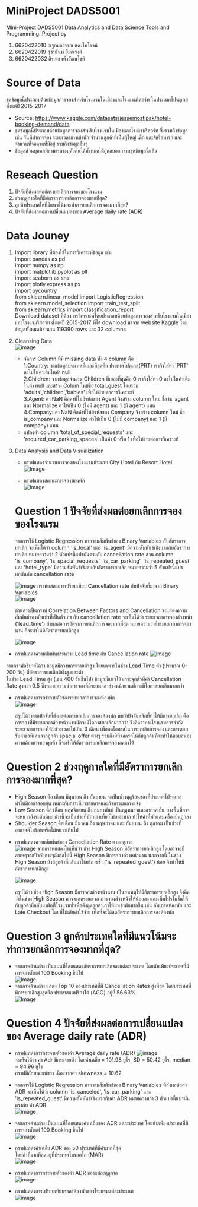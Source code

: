 # MiniProject DADS5001
Mini-Project DADS5001 Data Analytics and Data Science Tools and Programming.
Project by 
1. 6620422010 ณฐกมลวรรณ แดงไพโรจน์
2. 6620422019 สุชานันท์ ยิ้มณรงค์
3. 6620422032 ถิรเดช เต็งวัฒนโชติ

# Source of Data
ชุดข้อมูลนี้ประกอบด้วยข้อมูลการจองสำหรับโรงแรมในเมืองและโรงแรมรีสอร์ท ในประเทศโปรตุเกส ตั้งแต่ปี 2015-2017

* Source: https://www.kaggle.com/datasets/jessemostipak/hotel-booking-demand/data 
* ชุดข้อมูลนี้ประกอบด้วยข้อมูลการจองสำหรับโรงแรมในเมืองและโรงแรมรีสอร์ท ซึ่งรวมถึงข้อมูลเช่น วันที่ทำการจอง ระยะเวลาการเข้าพัก จำนวนลูกค้าที่เป็นผู้ใหญ่ เด็ก และ/หรือทารก และจำนวนที่จอดรถที่มีอยู่ รวมถึงข้อมูลอื่นๆ
* ข้อมูลส่วนบุคคลที่สามารถระบุตัวตนได้ทั้งหมดได้ถูกลบออกจากชุดข้อมูลนี้แล้ว

# Reseach Question
1. ปัจจัยที่ส่งผลต่ออัตรายกเลิกการจองของโรงแรม
2. ช่วงฤดูกาลใดที่มีอัตราการยกเลิกการจองมากที่สุด?
3. ลูกค้าประเทศใดที่มีแนวโน้มจะทำการยกเลิกการจองมากที่สุด?
4. ปัจจัยที่ส่งผลต่อการเปลี่ยนแปลงของ Average daily rate (ADR)


# Data Jouney
1. Import library ที่ต้องใช้ในการวิเคราะห์ข้อมูล เช่น  
   import pandas as pd  
import numpy as np  
import matplotlib.pyplot as plt  
import seaborn as sns  
import plotly.express as px  
import pycountry  
from sklearn.linear_model import LogisticRegression  
from sklearn.model_selection import train_test_split  
from sklearn.metrics import classification_report  
Download dataset ที่ต้องการวิเคราะห์โดยประกอบด้วยข้อมูลการจองสำหรับโรงแรมในเมืองและโรงแรมรีสอร์ท ตั้งแต่ปี 2015-2017 ที่ได้ download มาจาก website Kaggle โดยข้อมูลทั้งหมดมีจำนวน 119390 rows และ 32 columns
  
2. Cleansing Data  
    ![image](https://imgur.com/Egy68Xb.jpg)  
   * จัดการ Column ที่มี missing data ทั้ง 4 column คือ  
   1.Country: จากข้อมูลประเทศที่เยอะที่สุดคือ ประเทศโปตุเกส(PRT) เราจึงใส่ค่า 'PRT' ลงไปในค่าเติมในค่า null   
   2.Children: จากข้อมูลจำนวน Children ที่เยอะที่สุดคือ 0 เราจึงใส่ค่า 0 ลงไปในค่าเติมในค่า null และสร้าง Colum ใหม่ชื่อ total_guest โดยรวม 'adults','children','babies' เพื่อให้ง่ายต่อการวิเคราะห์  
   3.Agent: ค่า NaN คือค่าที่ไม่มีรหัสของ Agent จึงสร้าง column ใหม่ ชื่อ is_agent และ Normalize ค่าให้้เป็น 0 (ไม่มี agent) และ 1 (มี agent) แทน  
   4.Company: ค่า NaN คือค่าที่ไม่มีรหัสของ Company จึงสร้าง column ใหม่ ชื่อ is_company และ Normalize ค่าให้้เป็น 0 (ไม่มี company) และ 1 (มี company) แทน  
    * แปลงค่า column 'total_of_special_requests' และ 'required_car_parking_spaces' เป็นค่า 0 หรือ 1 เพื่อให้ง่ายต่อการวิเคราะห์  
   
3. Data Analysis and Data Visualization  
   * กราฟแสดงจำนวนการจองของโรงแรมประเภท City Hotel กับ Resort Hotel  
   ![Image](https://imgur.com/lY4UTji.jpg)

   * กราฟแสดงสถานะการจองห้องพัก  
   ![Image](https://imgur.com/Imy69QP.jpg)  

 
   # Question 1 ปัจจัยที่ส่งผลต่อยกเลิกการจองของโรงแรม  
     จากการใช้ Logistic Regression หาความสัมพันธ์ของ Binary Variables กับอัตราการยกเลิก จะเห็นได้ว่า column 'is_local' และ 'is_agent' มีความสัมพันธ์เชิงบวกกับอัตราการยกเลิก หมายความว่า 2 ตัวแปรนี้แปรผันตรงกับ cancellation rate ส่วน column 'is_company', 'is_spacial_requests', 'is_car_parking', 'is_repeated_guest' และ 'hotel_type' มีความสัมพันธ์เชิงลบกับอัตราการยกเลิก หมายความว่า 5 ตัวแปรนี้แปรผกผันกับ cancellation rate
     
   ![image](https://imgur.com/kNDRU8Z.jpg)
กราฟแสดงการเปรียบเทียบ Cancellation rate กับปัจจัยที่มาจาก Binary Variables  
  ![image](https://imgur.com/hEMwiFO.jpg)

   ด้านล่างเป็นกราฟ Correlation Between Factors and Cancellation จะแสดงความสัมพันธ์ของตัวแปรที่เป็นตัวเลข กับ cancellation rate จะเห็นได้ว่า ระยะเวลาการจองล่วงหน้า ('lead_time') ส่งผลต่อการอัตราการยกเลิกการจองมากที่สุด หมายความว่ายิ่งระยะเวลาการจองนาน ก็จะทำให้มีอัตราการยกเลิกสูง
     
   ![image](https://imgur.com/S1jrOrQ.jpg)

  * กราฟแสดงความสัมพันธ์ระหว่าง Lead time กับ Cancellation rate
  ![image](https://imgur.com/TpANsQT.jpg)

  จากกราฟอธิบายได้ว่า ข้อมูลมีความกระจายตัวสูง โดยเฉพาะในช่วง Lead Time ต่ำ (ประมาณ 0-200 วัน) ที่อัตราการยกเลิกมีทั้งสูงและต่ำ  
ในช่วง Lead Time สูง (เช่น 400 วันขึ้นไป) ข้อมูลมีแนวโน้มกระจุกตัวที่ค่า Cancellation Rate สูงกว่า 0.5 ซึ่งหมายความว่าการจองที่มีระยะเวลาล่วงหน้านานมักจะมีโอกาสยกเลิกมากกว่า  
* กราฟแสดงการกระจายตัวของระยะเวลาการจองห้องพัก  
  ![image](https://imgur.com/gyPMqL2.jpg)

  สรุปได้ว่าจากปัจจัยที่ส่งผลต่อการยกเลิกการจองห้องพัก พบว่าปัจจัยหลักที่ทำให้มีการยกเลิก คือ การจองที่มีระยะเวลาล่วงหน้านานมักจะมีโอกาสยกเลิกมากกว่า จึงคิดว่าทางโรงแรมควรจำกัดระยะเวลาการจองให้มีช่วงเวลาไม่เกิน 3 เดือน เพื่อลดโอกาสในการยกเลิกการจอง และการตอบรับคำขอพิเศษจากลูกค้า spacial offer ต่างๆ รวมถึงมีที่จอดรถให้กับลูกค้า ก็จะทำให้ตอบสนองความต้องการของลูกค้า ก็จะทำให้อัตราการยกเลิกการจองลดลงได้ 


# Question 2 ช่วงฤดูกาลใดที่มีอัตราการยกเลิกการจองมากที่สุด?
- High Season คือ เดือน มิถุนายน ถึง กันยายน จะเป็นช่วงฤดูร้อนของที่ประเทศโปรตุเกส ทำให้มีอากาสอบอุ่น เหมาะกับการเที่ยวชายหาดและกิจกรรมกลางแจ้ง
- Low Season คิอ เดือน พฤศจิกายน ถึง กุมภาพันธ์ เป็นฤดูหนาวและอากาศเย็น บางพื้นที่อาจจะหนาวถึงระดับหิมะ ช่วงนี้จะเป็นช่วงที่นักท่องเที่ยวไม่เยอะมาก ทำให้ค่าที่พักและเครื่องบินถูกลง
- Shoulder Season คือเดือน มีนาคม ถึง พฤษภาคม และ กันยายน ถึง ตุลาคม เป็นช่วงที่อากาศดีไม่ร้อนหรือไม่หนาวเกินไป
* กราฟแสดงความสัมพันธ์ของ Cancellation Rate ตามฤดูกาล  
  ![image](https://imgur.com/8oglazQ.jpg)
  จากกราฟแสดงให้เห็นว่า ช่วง High Season มีอัตราการยกเลิกสูง โดยอาจจะมีสาเหตุจากปัจจัยต่างๆดังต่อไปนี้
  High Season มีการจองล่วงหน้านาน นอกจากนี้ ในช่วง High Season ยังมีลูกค้าที่กลับมาใช้บริการซ้ำ ('is_repeated_guest') น้อย จึงทำให้มีอัตราการยกเลิกสูง
  
  ![image](https://imgur.com/GDV8Vpk.jpg)

    สรุปได้ว่า ช่วง High Season มีการจองล่วงหน้านาน เป็นสาเหตุให้มีอัตราการยกเลิกสูง จึงคิดว่าในช่วง High Season ควรจะลดระยะเวลาการจองล่วงหน้าให้น้อยลง และเพิ่มโปรโมชั่นให้กับลูกค้าที่กลับมาพักที่โรงแรมซ้ำเพื่อดึงดูดลูกค้าเก่าให้มาเข้าพักมากขึ้น เช่น อัพเกรดห้องพัก และ Late Checkout โดยที่ไม่เสียค่าใช้จ่าย เพื่อที่จะได้ลดอัตราการยกเลิกการจองห้องพัก 
    
# Question 3 ลูกค้าประเทศใดที่มีแนวโน้มจะทำการยกเลิกการจองมากที่สุด?  
* จากภาพด้านล่าง เป็นแผนที่โลกแสดงอัตราการยกเลิกของแต่ละประเทศ โดยนับเพียงประเทศที่มีการจองตั้งแต่ 100 Booking ขึ้นไป  
   ![Image](https://imgur.com/dvfRTZh.jpg)
* จากภาพด้านล่าง แสดง Top 10 ของประเทศที่มี Cancellation Rates สูงที่สุด โดยประเทศที่มีการยกเลิกสูงสุดคือ ประเทศแอฟริกาใต้ (AGO) อยู่ที่ 56.63%   
 ![Image](https://imgur.com/TpSL16z.jpg)

  

# Question 4 ปัจจัยที่ส่งผลต่อการเปลี่ยนแปลงของ Average daily rate (ADR)  
* กราฟแสดงการกระจายตัวของค่า Average daily rate (ADR)
![image](https://imgur.com/vlgumyT.jpg)  
จะเห็นได้ว่า ค่า Adr มีกระจายตัว โดยค่าเฉลี่ย = 101.98 ยูโร, SD = 50.42 ยูโร, median = 94.96 ยูโร  
กราฟมีลักษณะเบ้ขวา เนื่องจากค่า skewness = 10.62
  
*  จากการใช้ Logistic Regression หาความสัมพันธ์ของ Binary Variables ที่ส่งผลต่อค่า ADR จะเห็นได้ว่า column 'is_canceled', 'is_car_parking' และ 'is_repeated_guest' มีความสัมพันธ์เชิงบวกกับค่า ADR หมายความว่า 3 ตัวแปรนี้แปรผันตรงกับ ค่า ADR  
![image](https://imgur.com/RVX6t5W.jpg)
  
* จากภาพด้านล่าง เป็นแผนที่โลกแสดงค่าเฉลี่ยของ ADR แต่ละประเทศ โดยนับเพียงประเทศที่มีการจองตั้งแต่ 100 Booking ขึ้นไป  
 ![image](https://imgur.com/pzieTuI.jpg)

* กราฟแสดงค่าเฉลี่ย ADR ของ 50 ประเทศที่มีค่ามากที่สุด  
  โดยค่าที่่มากที่สุดอยู่ที่ประเทศโมรอคโก (MAR)  
  ![image](https://imgur.com/uHvDlaq.jpg)
  
* กราฟแสดงการกระจายตัวของค่า ADR ของแต่ละฤดูกาล  
 ![image](https://imgur.com/24Adg1H.jpg)  

* กราฟแสดงการเปรียบเทียบราคาห้องพักของโรงแรมแต่ละประเภท  
![image](https://imgur.com/QxnlJqy.jpg)





 
 
 
 
 


   
  
